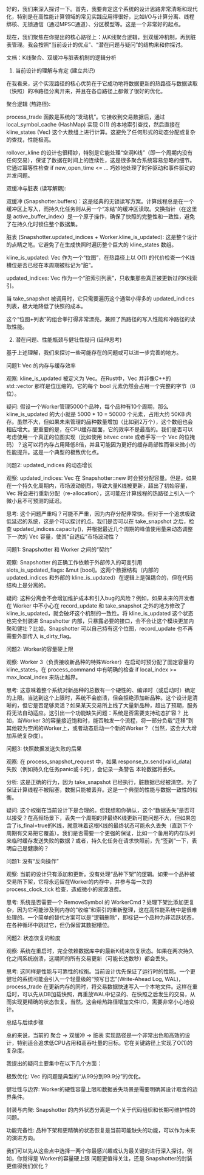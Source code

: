 好的，我们来深入探讨一下。首先，我要肯定这个系统的设计思路非常清晰和现代化，特别是在高性能计算领域的常见实践应用得很好，比如I/O与计算分离、线程绑核、无锁通信（通过MPSC通道）、分区模型等。这是一个非常好的起点。

现在，我们聚焦在你提出的核心路径上：从K线聚合逻辑，到双缓冲机制，再到脏表管理。我会按照“当前设计的优点”、“潜在问题与疑问”的结构来和你探讨。

文档：K线聚合、双缓冲与脏表机制的逻辑分析
1. 当前设计的理解与肯定 (建立共识)

在我看来，这个实现路径的核心优势在于它成功地将数据更新的热路径与数据读取（快照）的冷路径分离开来，并且在各自路径上都做了很好的优化。

聚合逻辑 (热路径):

process_trade 函数是系统的“发动机”。它接收到交易数据后，通过 local_symbol_cache (HashMap) 实现 O(1) 的本地索引查找，然后直接在 kline_states (Vec) 这个大数组上进行计算。这避免了任何形式的动态分配或复杂的查找，性能极高。

rollover_kline 的设计也很精妙，特别是它能处理“空洞K线”（即一个周期内没有任何交易），保证了数据在时间上的连续性，这是很多聚合系统容易忽略的细节。它通过幂等性检查 if new_open_time <= ... 巧妙地处理了时钟驱动和事件驱动的并发问题。

双缓冲与脏表 (读写解耦):

双缓冲 (Snapshotter.buffers)：这是经典的无锁读写方案。计算线程总是在一个缓冲区上写入，而持久化任务则从另一个“冻结”的缓冲区读取。交换指针（在这里是 active_buffer_index）是一个原子操作，确保了快照的完整性和一致性，避免了在持久化时锁住整个数据集。

脏表 (Snapshotter.updated_indices + Worker.kline_is_updated): 这是整个设计的点睛之笔。它避免了在生成快照时遍历整个巨大的 kline_states 数组。

kline_is_updated: Vec<bool> 作为一个“位图”，在热路径上以 O(1) 的代价检查一个K线槽位是否已经在本周期被标记为“脏”。

updated_indices: Vec<usize> 作为一个“脏索引列表”，只收集那些真正被更新过的K线索引。

当 take_snapshot 被调用时，它只需要遍历这个通常小得多的 updated_indices 列表，极大地降低了快照的成本。

这个“位图+列表”的组合拳打得非常漂亮，兼顾了热路径的写入性能和冷路径的读取性能。

2. 潜在问题、性能瓶颈与健壮性疑问 (延伸思考)

基于上述理解，我们来探讨一些可能存在的问题或可以进一步完善的地方。

问题1: Vec<bool> 的内存与缓存效率

观察: kline_is_updated 被定义为 Vec<bool>。在Rust中，Vec<bool> 并非像C++的 std::vector<bool> 那样是位压缩的。它的每个 bool 元素仍然会占用一个完整的字节（8位）。

疑问: 假设一个Worker管理5000个品种，每个品种有10个周期，那么 kline_is_updated 的大小就是 5000 * 10 = 50000 个元素，占用大约 50KB 内存。虽然不大，但如果未来管理的品种数量增加（比如到2万个），这个数组也会相应增大。更重要的是，在CPU缓存层面，它的效率不是最高的。我们是否可以考虑使用一个真正的位图实现（比如使用 bitvec crate 或者手写一个 Vec<u64> 的位掩码）？这可以将内存占用降低8倍，并且可能因为更好的缓存局部性而带来微小的性能提升。这是一个典型的极致优化点。

问题2: updated_indices 的动态增长

观察: updated_indices: Vec<usize> 在 Snapshotter::new 时会预分配容量。但是，如果在一个持久化周期内，市场波动剧烈，导致大量K线被更新，超出了初始容量，Vec 将会进行重新分配（re-allocation），这可能在计算线程的热路径上引入一个微小且不可预测的延迟。

思考: 这个问题严重吗？可能不严重，因为内存分配非常快。但对于一个追求极致低延迟的系统，这是个可以探讨的点。我们是否可以在 take_snapshot 之后，检查 updated_indices.capacity()，并根据最近几个周期的峰值使用量来动态调整下一次的 Vec 容量，使其“自适应”市场波动性？

问题1: Snapshotter 和 Worker 之间的“契约”

观察: Snapshotter 的正确工作依赖于外部传入的可变引用 slots_is_updated_flags: &mut [bool]。这两个数据结构（内部的 updated_indices 和外部的 kline_is_updated）在逻辑上是强耦合的，但在代码结构上是分离的。

疑问: 这种分离会不会增加维护成本和引入bug的风险？例如，如果未来的开发者在 Worker 中不小心在 record_update 和 take_snapshot 之外的地方修改了 kline_is_updated，就会破坏这个机制的一致性。将 kline_is_updated 这个状态也完全封装进 Snapshotter 内部，只暴露必要的接口，会不会让这个模块更加内聚和健壮？比如，Snapshotter 可以自己持有这个位图，record_update 也不再需要外部传入 is_dirty_flag。

问题2: Worker的容量硬上限

观察: Worker 3（负责接收新品种的特殊Worker）在启动时预分配了固定容量的 kline_states。在 process_command 中有明确的检查 if local_index >= max_local_index 来防止越界。

思考: 这意味着整个系统对新品种的总数有一个硬性的、编译时（或启动时）确定的上限。当达到这个上限时，系统不会崩溃，但会拒绝添加新品种。这个设计是清晰的，但它是否足够灵活？如果某天交易所上线了大量新品种，超出了预期，服务将无法自动适应。这引出一个功能缺失问题：系统是否需要支持动态扩容？ 比如，当Worker 3的容量接近饱和时，能否触发一个流程，将一部分负载“迁移”到其他较为空闲的Worker上，或者动态启动一个新的Worker？（当然，这会大大增加系统复杂度）。

问题3: 快照数据发送失败的后果

观察: 在 process_snapshot_request 中，如果 response_tx.send(valid_data) 失败（例如持久化任务panic或卡死），会记录一条警告 本轮数据将丢失。

分析: 这是正确的行为，因为 take_snapshot 已经执行，脏数据已经被清空。为了保证计算线程不被阻塞，数据只能被丢弃。这是一个典型的性能与数据一致性的权衡。

疑问: 这个权衡在当前设计下是合理的。但我想和你确认，这个“数据丢失”是否可以接受？在高频场景下，丢失一个周期的非最终K线更新可能问题不大，但如果包含了is_final=true的K线，就意味着这根K线的最终状态可能永久丢失（直到下个周期有交易把它覆盖）。我们是否需要一个更强的保证，比如一个备用的内存队列来临时缓存发送失败的数据？或者，持久化任务在请求快照前，先“签到”一下，表明自己是健康的？

问题1: 没有“反向操作”

观察: 当前的设计只有添加和更新。没有处理“品种下架”的逻辑。如果一个品种被交易所下架，它将永远留在Worker的内存中，并参与每一次的 process_clock_tick 检查，造成微小的资源浪费。

思考: 系统是否需要一个 RemoveSymbol 的 WorkerCmd？处理下架比添加更复杂，因为它可能涉及到内存的“收缩”和索引的重新整理，这在高性能系统中是很难处理的。一个简单的替代方案可以是“逻辑删除”，即标记一个品种为非活跃状态，在各种循环中跳过它，但仍保留其数据槽位。

问题2: 状态恢复的粒度

观察: 系统在重启时，完全依赖数据库中的最新K线来恢复状态。如果在两次持久化之间系统崩溃，这期间的所有交易更新（可能长达数秒）都会丢失。

思考: 这同样是性能与可靠性的权衡。当前设计优先保证了运行时的性能。一个更健壮的系统可能会引入一个轻量级的“预写日志”(Write-Ahead Log, WAL)，process_trade 在更新内存的同时，将交易数据快速写入一个本地文件。这样在重启时，可以先从DB加载快照，再重放WAL中记录的、在快照之后发生的交易，从而实现更精确的状态恢复。当然，这会给热路径增加文件I/O，需要非常小心地设计。

总结与后续步骤

总的来说，当前的 聚合 -> 双缓冲 -> 脏表 实现路径是一个非常出色和高效的设计，特别适合追求低CPU占用和高吞吐量的目标。它在关键路径上实现了O(1)的复杂度。

我提出的疑问主要集中在以下几个方面：

极致优化: Vec<bool> 的问题是典型的“从99分到99.9分”的优化。

健壮性与边界: Worker的硬性容量上限和数据丢失场景是需要明确其设计取舍的边界条件。

封装与内聚: Snapshotter 的内外状态分离是一个关于代码组织和长期可维护性的问题。

功能完备性: 品种下架和更精确的状态恢复是当前可能缺失的功能，可以作为未来的演进方向。

我们可以先从这些点中选择一两个你最感兴趣或认为最关键的进行深入探讨。例如，你觉得是 Worker的容量硬上限 问题更值得关注，还是 Snapshotter的封装 更值得我们优化？